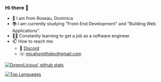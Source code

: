 ### Hi there 👋
- 📍 I am from Roseau, Dominica
- 📚 I am currently studying "Front-End Development" and "Building Web Applications".
- 👨‍💻 Constantly learning to get a job as a software engineer.
- 📫 How to reach me: 
  - 💬 [Discord](https://discord.gg/HEB4ZWZ)
  - ✉️ [micahsmithdev@gmail.com](mailto:micahsmithdev@gmail.com)

[![DoggyLicious' github stats](https://github-readme-stats.vercel.app/api?username=micahsmith-dev&count_private=true&show_icons=true&theme=radical&hide_rank=false)](https://github.com/anuraghazra/github-readme-stats)

[![Top Languages](https://github-readme-stats.vercel.app/api/top-langs/?username=micahsmith-dev)](https://github.com/anuraghazra/github-readme-stats)
